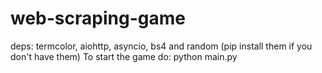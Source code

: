 # web-scraping-game
deps: termcolor, aiohttp, asyncio, bs4 and random (pip install them if you don't have them) To start the game do: python main.py
